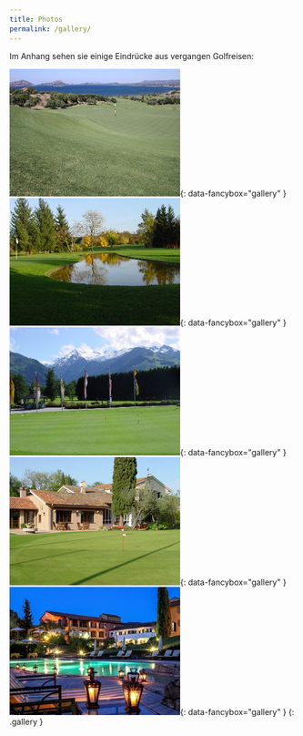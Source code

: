 ```yaml
---
title: Photos
permalink: /gallery/
---
```


Im Anhang sehen sie einige Eindrücke aus vergangen Golfreisen:

[![](/assets/img/gallery/thumb/gallery-01.jpg)][1]{: data-fancybox="gallery" }
[![](/assets/img/gallery/thumb/gallery-02.jpg)][2]{: data-fancybox="gallery" }
[![](/assets/img/gallery/thumb/gallery-03.jpg)][3]{: data-fancybox="gallery" }
[![](/assets/img/gallery/thumb/gallery-04.jpg)][4]{: data-fancybox="gallery" }
[![](/assets/img/gallery/thumb/gallery-05.jpg)][5]{: data-fancybox="gallery" }
{: .gallery }

[1]: /assets/img/gallery/full/gallery-01.jpg
[2]: /assets/img/gallery/full/gallery-02.jpg
[3]: /assets/img/gallery/full/gallery-03.jpg
[4]: /assets/img/gallery/full/gallery-04.jpg
[5]: /assets/img/gallery/full/gallery-05.jpg

